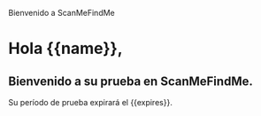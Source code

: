 Bienvenido a ScanMeFindMe

<h1>Hola {{name}},</h1>
<h2>Bienvenido a su prueba en ScanMeFindMe.</h2>
<p>Su período de prueba expirará el {{expires}}.</p>
